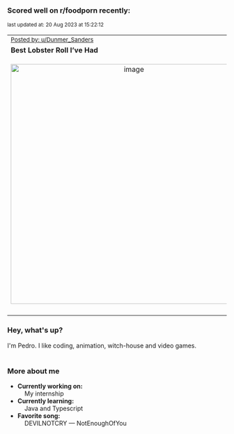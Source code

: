 ### Scored well on r/foodporn recently:

<p align="left"><sub>last updated at: 20 Aug 2023 at 15:22:12</sub></p>

|   |
| --- |
| <sub>[Posted by: u/Dunmer_Sanders][source]</sub> |
| **Best Lobster Roll I’ve Had** | 
|<p align="center"> <img alt="image" src="https://i.redd.it/06wcb2nu5xib1.jpg" width="550" /> </p>|
|   |

### Hey, what's up?

I'm Pedro. I like coding, animation, witch-house and video games.<br><br>

### More about me
- **Currently working on:**  
&nbsp;&nbsp;&nbsp;&nbsp;My internship
- **Currently learning:**  
&nbsp;&nbsp;&nbsp;&nbsp;Java and Typescript
- **Favorite song:**  
&nbsp;&nbsp;&nbsp;&nbsp;DEVILNOTCRY — NotEnoughOfYou<br><br>

  



  
  
  
[linkedin]: https://linkedin.com/in/pedro-h-r-gomes-8a487b14a/
[gmail]: mailto:pilique11@gmail.com
[source]: https://reddit.com/r/FoodPorn/comments/15utnxu/best_lobster_roll_ive_had/
[redditAPI]: https://www.reddit.com/dev/api/